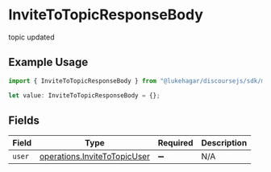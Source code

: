 # InviteToTopicResponseBody

topic updated

## Example Usage

```typescript
import { InviteToTopicResponseBody } from "@lukehagar/discoursejs/sdk/models/operations";

let value: InviteToTopicResponseBody = {};
```

## Fields

| Field                                                                               | Type                                                                                | Required                                                                            | Description                                                                         |
| ----------------------------------------------------------------------------------- | ----------------------------------------------------------------------------------- | ----------------------------------------------------------------------------------- | ----------------------------------------------------------------------------------- |
| `user`                                                                              | [operations.InviteToTopicUser](../../../sdk/models/operations/invitetotopicuser.md) | :heavy_minus_sign:                                                                  | N/A                                                                                 |